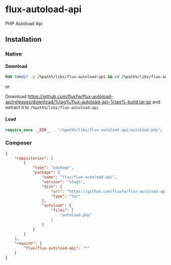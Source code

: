 # flux-autoload-api

PHP Autoload Api

## Installation

### Native

#### Download

```dockerfile
RUN (mkdir -p /%path%/libs/flux-autoload-api && cd /%path%/libs/flux-autoload-api && wget -O - https://github.com/fluxfw/flux-autoload-api/releases/download/%tag%/flux-autoload-api-%tag%-build.tar.gz | tar -xz --strip-components=1)
```

or

Download https://github.com/fluxfw/flux-autoload-api/releases/download/%tag%/flux-autoload-api-%tag%-build.tar.gz and extract it to `/%path%/libs/flux-autoload-api`

#### Load

```php
require_once __DIR__ . "/%path%/libs/flux-autoload-api/autoload.php";
```

### Composer

```json
{
    "repositories": [
        {
            "type": "package",
            "package": {
                "name": "flux/flux-autoload-api",
                "version": "%tag%",
                "dist": {
                    "url": "https://github.com/fluxfw/flux-autoload-api/releases/download/%tag%/flux-autoload-api-%tag%-build.tar.gz",
                    "type": "tar"
                },
                "autoload": {
                    "files": [
                        "autoload.php"
                    ]
                }
            }
        }
    ],
    "require": {
        "flux/flux-autoload-api": "*"
    }
}
```
